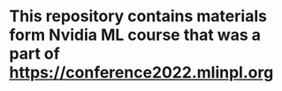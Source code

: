 # This repository contains materials form Nvidia ML course that was a part of https://conference2022.mlinpl.org
